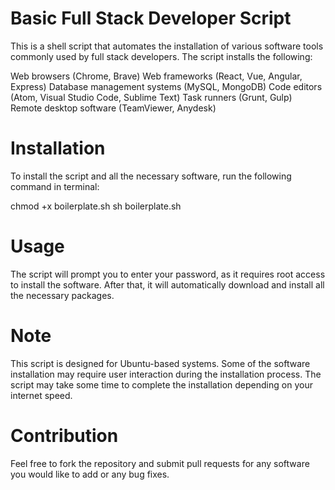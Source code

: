 # Basic Full Stack Developer Script
This is a shell script that automates the installation of various software tools commonly used by full stack developers. The script installs the following:

Web browsers (Chrome, Brave)
Web frameworks (React, Vue, Angular, Express)
Database management systems (MySQL, MongoDB)
Code editors (Atom, Visual Studio Code, Sublime Text)
Task runners (Grunt, Gulp)
Remote desktop software (TeamViewer, Anydesk)

# Installation
To install the script and all the necessary software, run the following command in terminal:

chmod +x boilerplate.sh
sh boilerplate.sh

# Usage
The script will prompt you to enter your password, as it requires root access to install the software. After that, it will automatically download and install all the necessary packages.

# Note
This script is designed for Ubuntu-based systems.
Some of the software installation may require user interaction during the installation process.
The script may take some time to complete the installation depending on your internet speed.

# Contribution
Feel free to fork the repository and submit pull requests for any software you would like to add or any bug fixes.
